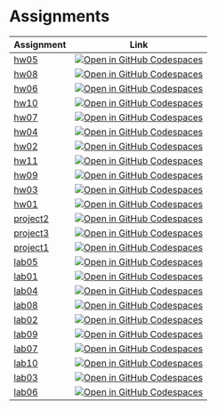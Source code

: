 # Assignments 

| Assignment | Link |
| --- | --- |
| [hw05](materials/fa22/hw/hw05/hw05.ipynb]) | [![Open in GitHub Codespaces](https://github.com/codespaces/badge.svg)](https://codespaces.new/pamelafox/materials-fa22?quickstart=1&devcontainer_path=.devcontainer/hw05/devcontainer.json) |
| [hw08](materials/fa22/hw/hw08/hw08.ipynb]) | [![Open in GitHub Codespaces](https://github.com/codespaces/badge.svg)](https://codespaces.new/pamelafox/materials-fa22?quickstart=1&devcontainer_path=.devcontainer/hw08/devcontainer.json) |
| [hw06](materials/fa22/hw/hw06/hw06.ipynb]) | [![Open in GitHub Codespaces](https://github.com/codespaces/badge.svg)](https://codespaces.new/pamelafox/materials-fa22?quickstart=1&devcontainer_path=.devcontainer/hw06/devcontainer.json) |
| [hw10](materials/fa22/hw/hw10/hw10.ipynb]) | [![Open in GitHub Codespaces](https://github.com/codespaces/badge.svg)](https://codespaces.new/pamelafox/materials-fa22?quickstart=1&devcontainer_path=.devcontainer/hw10/devcontainer.json) |
| [hw07](materials/fa22/hw/hw07/hw07.ipynb]) | [![Open in GitHub Codespaces](https://github.com/codespaces/badge.svg)](https://codespaces.new/pamelafox/materials-fa22?quickstart=1&devcontainer_path=.devcontainer/hw07/devcontainer.json) |
| [hw04](materials/fa22/hw/hw04/hw04.ipynb]) | [![Open in GitHub Codespaces](https://github.com/codespaces/badge.svg)](https://codespaces.new/pamelafox/materials-fa22?quickstart=1&devcontainer_path=.devcontainer/hw04/devcontainer.json) |
| [hw02](materials/fa22/hw/hw02/hw02.ipynb]) | [![Open in GitHub Codespaces](https://github.com/codespaces/badge.svg)](https://codespaces.new/pamelafox/materials-fa22?quickstart=1&devcontainer_path=.devcontainer/hw02/devcontainer.json) |
| [hw11](materials/fa22/hw/hw11/hw11.ipynb]) | [![Open in GitHub Codespaces](https://github.com/codespaces/badge.svg)](https://codespaces.new/pamelafox/materials-fa22?quickstart=1&devcontainer_path=.devcontainer/hw11/devcontainer.json) |
| [hw09](materials/fa22/hw/hw09/hw09.ipynb]) | [![Open in GitHub Codespaces](https://github.com/codespaces/badge.svg)](https://codespaces.new/pamelafox/materials-fa22?quickstart=1&devcontainer_path=.devcontainer/hw09/devcontainer.json) |
| [hw03](materials/fa22/hw/hw03/hw03.ipynb]) | [![Open in GitHub Codespaces](https://github.com/codespaces/badge.svg)](https://codespaces.new/pamelafox/materials-fa22?quickstart=1&devcontainer_path=.devcontainer/hw03/devcontainer.json) |
| [hw01](materials/fa22/hw/hw01/hw01.ipynb]) | [![Open in GitHub Codespaces](https://github.com/codespaces/badge.svg)](https://codespaces.new/pamelafox/materials-fa22?quickstart=1&devcontainer_path=.devcontainer/hw01/devcontainer.json) |
| [project2](materials/fa22/project/project2/project2.ipynb]) | [![Open in GitHub Codespaces](https://github.com/codespaces/badge.svg)](https://codespaces.new/pamelafox/materials-fa22?quickstart=1&devcontainer_path=.devcontainer/project2/devcontainer.json) |
| [project3](materials/fa22/project/project3/project3.ipynb]) | [![Open in GitHub Codespaces](https://github.com/codespaces/badge.svg)](https://codespaces.new/pamelafox/materials-fa22?quickstart=1&devcontainer_path=.devcontainer/project3/devcontainer.json) |
| [project1](materials/fa22/project/project1/project1.ipynb]) | [![Open in GitHub Codespaces](https://github.com/codespaces/badge.svg)](https://codespaces.new/pamelafox/materials-fa22?quickstart=1&devcontainer_path=.devcontainer/project1/devcontainer.json) |
| [lab05](materials/fa22/lab/lab05/lab05.ipynb]) | [![Open in GitHub Codespaces](https://github.com/codespaces/badge.svg)](https://codespaces.new/pamelafox/materials-fa22?quickstart=1&devcontainer_path=.devcontainer/lab05/devcontainer.json) |
| [lab01](materials/fa22/lab/lab01/lab01.ipynb]) | [![Open in GitHub Codespaces](https://github.com/codespaces/badge.svg)](https://codespaces.new/pamelafox/materials-fa22?quickstart=1&devcontainer_path=.devcontainer/lab01/devcontainer.json) |
| [lab04](materials/fa22/lab/lab04/lab04.ipynb]) | [![Open in GitHub Codespaces](https://github.com/codespaces/badge.svg)](https://codespaces.new/pamelafox/materials-fa22?quickstart=1&devcontainer_path=.devcontainer/lab04/devcontainer.json) |
| [lab08](materials/fa22/lab/lab08/lab08.ipynb]) | [![Open in GitHub Codespaces](https://github.com/codespaces/badge.svg)](https://codespaces.new/pamelafox/materials-fa22?quickstart=1&devcontainer_path=.devcontainer/lab08/devcontainer.json) |
| [lab02](materials/fa22/lab/lab02/lab02.ipynb]) | [![Open in GitHub Codespaces](https://github.com/codespaces/badge.svg)](https://codespaces.new/pamelafox/materials-fa22?quickstart=1&devcontainer_path=.devcontainer/lab02/devcontainer.json) |
| [lab09](materials/fa22/lab/lab09/lab09.ipynb]) | [![Open in GitHub Codespaces](https://github.com/codespaces/badge.svg)](https://codespaces.new/pamelafox/materials-fa22?quickstart=1&devcontainer_path=.devcontainer/lab09/devcontainer.json) |
| [lab07](materials/fa22/lab/lab07/lab07.ipynb]) | [![Open in GitHub Codespaces](https://github.com/codespaces/badge.svg)](https://codespaces.new/pamelafox/materials-fa22?quickstart=1&devcontainer_path=.devcontainer/lab07/devcontainer.json) |
| [lab10](materials/fa22/lab/lab10/lab10.ipynb]) | [![Open in GitHub Codespaces](https://github.com/codespaces/badge.svg)](https://codespaces.new/pamelafox/materials-fa22?quickstart=1&devcontainer_path=.devcontainer/lab10/devcontainer.json) |
| [lab03](materials/fa22/lab/lab03/lab03.ipynb]) | [![Open in GitHub Codespaces](https://github.com/codespaces/badge.svg)](https://codespaces.new/pamelafox/materials-fa22?quickstart=1&devcontainer_path=.devcontainer/lab03/devcontainer.json) |
| [lab06](materials/fa22/lab/lab06/lab06.ipynb]) | [![Open in GitHub Codespaces](https://github.com/codespaces/badge.svg)](https://codespaces.new/pamelafox/materials-fa22?quickstart=1&devcontainer_path=.devcontainer/lab06/devcontainer.json) |
